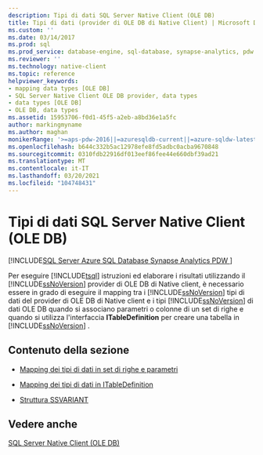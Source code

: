 ```yaml
---
description: Tipi di dati SQL Server Native Client (OLE DB)
title: Tipi di dati (provider di OLE DB di Native Client) | Microsoft Docs
ms.custom: ''
ms.date: 03/14/2017
ms.prod: sql
ms.prod_service: database-engine, sql-database, synapse-analytics, pdw
ms.reviewer: ''
ms.technology: native-client
ms.topic: reference
helpviewer_keywords:
- mapping data types [OLE DB]
- SQL Server Native Client OLE DB provider, data types
- data types [OLE DB]
- OLE DB, data types
ms.assetid: 15953706-f0d1-45f5-a2eb-a8bd36e1a5fc
author: markingmyname
ms.author: maghan
monikerRange: '>=aps-pdw-2016||=azuresqldb-current||=azure-sqldw-latest||>=sql-server-2016||>=sql-server-linux-2017||=azuresqldb-mi-current'
ms.openlocfilehash: b644c332b5ac12978efe8fd5adbc0acba9670848
ms.sourcegitcommit: 0310fdb22916df013eef86fee44e660dbf39ad21
ms.translationtype: MT
ms.contentlocale: it-IT
ms.lasthandoff: 03/20/2021
ms.locfileid: "104748431"
---
```

# <a name="sql-server-native-client-data-types-ole-db"></a>Tipi di dati SQL Server Native Client (OLE DB)
[!INCLUDE[SQL Server Azure SQL Database Synapse Analytics PDW ](../../includes/applies-to-version/sql-asdb-asdbmi-asa-pdw.md)]

  Per eseguire [!INCLUDE[tsql](../../includes/tsql-md.md)] istruzioni ed elaborare i risultati utilizzando il [!INCLUDE[ssNoVersion](../../includes/ssnoversion-md.md)] provider di OLE DB di Native client, è necessario essere in grado di eseguire il mapping tra i [!INCLUDE[ssNoVersion](../../includes/ssnoversion-md.md)] tipi di dati del provider di OLE DB di Native client e i tipi [!INCLUDE[ssNoVersion](../../includes/ssnoversion-md.md)] di dati OLE DB quando si associano parametri o colonne di un set di righe e quando si utilizza l'interfaccia **ITableDefinition** per creare una tabella in [!INCLUDE[ssNoVersion](../../includes/ssnoversion-md.md)] .  
  
## <a name="in-this-section"></a>Contenuto della sezione  
  
-   [Mapping dei tipi di dati in set di righe e parametri](../../relational-databases/native-client-ole-db-data-types/data-type-mapping-in-rowsets-and-parameters.md)  
  
-   [Mapping dei tipi di dati in ITableDefinition](../../relational-databases/native-client-ole-db-data-types/data-type-mapping-in-itabledefinition.md)  
  
-   [Struttura SSVARIANT](../../relational-databases/native-client-ole-db-data-types/ssvariant-structure.md)  
  
## <a name="see-also"></a>Vedere anche  
 [SQL Server Native Client &#40;OLE DB&#41;](../../relational-databases/native-client/ole-db/sql-server-native-client-ole-db.md)  
  
  
